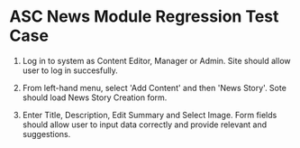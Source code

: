 ASC News Module Regression Test Case
====================================

1.  Log in to system as Content Editor, Manager or Admin.
    Site should allow user to log in succesfully.

2.  From left-hand menu, select 'Add Content' and then 'News Story'.
    Sote should load News Story Creation form.

3.  Enter Title, Description, Edit Summary and Select Image.
    Form fields should allow user to input data correctly and provide relevant
    and suggestions.
